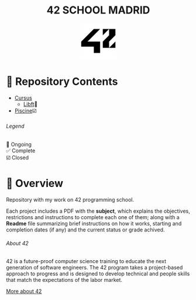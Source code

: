 # <h1 align="center">42 SCHOOL MADRID</h1>
<p align="center">
<a href="https://www.42madrid.com/"><img src="Resources/42_Logo.png" alt="42 Logo" width="100"  class="centerImage"/></a>
</p>



# :dart: Repository Contents
* [Cursus](Cursus/)
  * [Libft](Cursus/Libft):black_square_button:
* [Piscine](Piscine/):ballot_box_with_check:
###### Legend
:black_square_button: Ongoing<br />
:white_check_mark: Complete<br />
:ballot_box_with_check: Closed

# 📌 Overview
Repository with my work on 42 programming school. 

Each project includes a PDF with the **subject**, which explains the objectives, restrictions and instructions to complete each one of them; along with a **Readme** file summarizing brief instructions on how it works, starting and completion dates (if any) and the current status or grade achived.
###### About 42
42 is a future-proof computer science training to educate the next generation of software engineers. The 42 program takes a project-based approach to progress and is designed to develop technical and people skills that match the expectations of the labor market.

<a href="https://42.fr/en/homepage/">More about 42</a>
